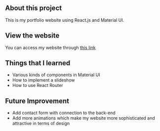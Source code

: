 ## About this project
This is my portfolio website using React.js and Material UI.

## View the website
You can access my website through [this link](#)

## Things that I learned
- Various kinds of components in Material UI
- How to implement a slideshow 
- How to use React Router

## Future Improvement
- Add contact form with connection to the back-end
- Add more animations which make my website more sophisticated and attractive in terms of design 


